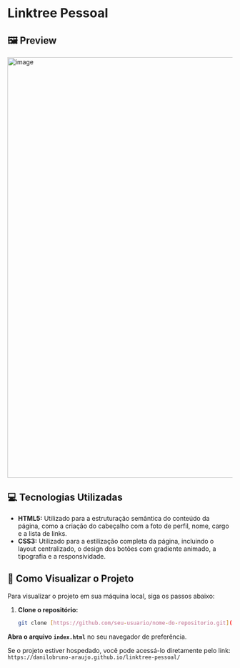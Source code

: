 # Linktree Pessoal

## 🖼️ Preview

<img width="1048" height="942" alt="image" src="https://github.com/user-attachments/assets/3917e428-2a84-4a18-a106-ffa1f7b85ef2" />


## 💻 Tecnologias Utilizadas

* **HTML5:** Utilizado para a estruturação semântica do conteúdo da página, como a criação do cabeçalho com a foto de perfil, nome, cargo e a lista de links.
* **CSS3:** Utilizado para a estilização completa da página, incluindo o layout centralizado, o design dos botões com gradiente animado, a tipografia e a responsividade.

## 🚀 Como Visualizar o Projeto

Para visualizar o projeto em sua máquina local, siga os passos abaixo:

1.  **Clone o repositório:**
    ```bash
    git clone [https://github.com/seu-usuario/nome-do-repositorio.git](https://github.com/seu-usuario/nome-do-repositorio.git)
    ```
   **Abra o arquivo `index.html`** no seu navegador de preferência.

Se o projeto estiver hospedado, você pode acessá-lo diretamente pelo link: `https://danilobruno-araujo.github.io/linktree-pessoal/`
